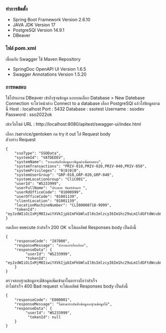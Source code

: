 ### ทำการติดตั้ง <br>
 - Spring Boot Framework Version 2.6.10 <br>   
 - JAVA JDK Version 17 <br> 
 - PostgreSQl Version 14.9.1 <br>  
 - DBeaver <br>

### ไฟล์ pom.xml
เชื่อมกับ Swagger ใช้ Maven Repository
 - SpringDoc OpenAPI UI Version 1.6.5 <br> 
 - Swagger Annotations Version 1.5.20 <br>

### การทดสอบ
ใช้โปรแกรม DBeaver เข้าถึงฐานข้อมูล 
แถบบนเลือก Database > New Datebase Connection
จะโชว์หน้าต่าง Connect to a database เลือก PostgreSQl แล้วใส่ข้อมูลตามนี้
Host : localhost 
Port : 5432 
Database : ssotest 
Username : ssodev
Password : sso2022ok

เข้าเว็บไซต์ URL : http://localhost:8080/apitest/swagger-ui/index.html 

เลือก /service/gentoken กด try it out ใส่ Request body <br>
ตัวอย่าง Request

    {
	    "ssoType": "SSOData",
	    "systemId": "VATDEDEV",
		"systemName": "ระบบบันทึกข้อมูลภาษีมูลค่าเพิ่มทดสอบ",
		"systemTransactions": "PRIV-010,PRIV-020,PRIV-040,PRIV-050",
		"systemPrivileges": "0|0|0|0",
		"systemUserGroup": "GRP-010,GRP-020,GRP-040",
		"systemLocationGroup": "CliC001",
		"userId": "WS233999",
		"userFullName": "ประสาท จันทร์อังคาร ",
		"userRdOfficeCode": "01000999",
		"userOfficeCode": "01001139",
		"clientLocation": "01001139",
		"locationMachineNumber": "CLI00000718-9999",
		"tokenId": "eyJzdWIiOiIxMjM0IiwiYXVkIjpbImFkbWluIl0sImlzcyI6Im1hc29uLm1ldGFtdWcubmV0IiwiZXhwIjoxNTc0NTEyNzY1LCJpYXQiOjE1NjY3MzY3NjUsImp0aSI6ImY3YmZlMzNmLTdiZjctNGViNC04ZTU5LTk5MTc5OWI1ZWI4YSJ9"
	}

กดเลือก execute 
ถ้าสำเร็จ 200 OK จะได้ผลลัพธ์ Responses body เป็นดังนี้

    {
	    "responseCode": "I07000",
	    "responseMessage": "ทำรายการเรียบร้อย", 
	    "responseData": {
		     "userId": "WS233999", 
		     "tokenId": "eyJzdWIiOiIxMjM0IiwiYXVkIjpbImFkbWluIl0sImlzcyI6Im1hc29uLm1ldGFtdWcubmV0IiwiZXhwIjoxNTc0NTEyNzY1LCJpYXQiOjE1NjY3MzY3NjUsImp0aSI6ImY3YmZlMzNmLTdiZjctNGViNC04ZTU5LTk5MTc5OWI1ZWI4YSJ9"
	    }
    }
ตรวจสอบฐานข้อมูลจะมีข้อมูลเพิ่มเข้ามาในตารางถือว่าสำเร็จ <br>
ถ้าไม่สำเร็จ 400 Bad request จะได้ผลลัพธ์ Responses body เป็นดังนี้

    {
	    "responseCode": "E000001", 
	    "responseMessage": "ไม่สามารถบันทึกข้อมูลลงฐานข้อมูลได้",
	    "responseData": {
		     "userId": "WS233999", 
		      "tokenId": null 
	    }
    }





